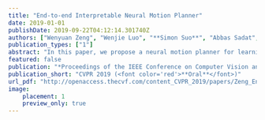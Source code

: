 ```yaml
---
title: "End-to-end Interpretable Neural Motion Planner"
date: 2019-01-01
publishDate: 2019-09-22T04:12:14.301740Z
authors: ["Wenyuan Zeng", "Wenjie Luo", "**Simon Suo**", "Abbas Sadat", "Bin Yang", "Sergio Casas", "Raquel Urtasun"]
publication_types: ["1"]
abstract: "In this paper, we propose a neural motion planner for learning to drive autonomously in complex urban scenarios that include traffic-light handling, yielding, and interactions with multiple road-users. Towards this goal, we design a holistic model that takes as input raw LIDAR data and a HD map and produces interpretable intermediate representations in the form of 3D detections and their future trajectories, as well as a cost volume defining the goodness of each position that the self-driving car can take within the planning horizon. We then sample a set of diverse physically possible trajectories and choose the one with the minimum learned cost. Importantly, our cost volume is able to naturally capture multi-modality. We demonstrate the effectiveness of our approach in real-world driving data captured in several cities in North America. Our experiments show that the learned cost volume can generate safer planning than all the baselines."
featured: false
publication: "*Proceedings of the IEEE Conference on Computer Vision and Pattern Recognition*"
publication_short: "CVPR 2019 (<font color='red'>**Oral**</font>)"
url_pdf: "http://openaccess.thecvf.com/content_CVPR_2019/papers/Zeng_End-To-End_Interpretable_Neural_Motion_Planner_CVPR_2019_paper.pdf"
image:
    placement: 1
    preview_only: true
---
```


